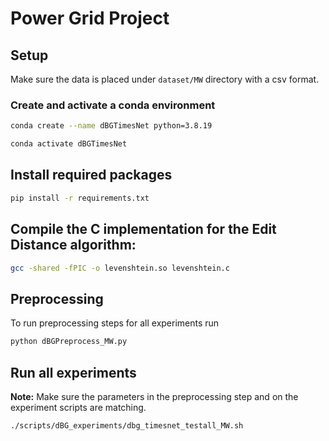 # Power Grid Project


## Setup

Make sure the data is placed under `dataset/MW` directory with a csv format.

### Create and activate a conda environment

```bash
conda create --name dBGTimesNet python=3.8.19
```

```bash
conda activate dBGTimesNet
```

## Install required packages
```bash
pip install -r requirements.txt
```
## Compile the C implementation for the Edit Distance algorithm:
```bash
gcc -shared -fPIC -o levenshtein.so levenshtein.c
```

## Preprocessing

To run preprocessing steps for all experiments run

```bash
python dBGPreprocess_MW.py
```

## Run all experiments
**Note:** Make sure the parameters in the preprocessing step and on the experiment scripts are matching.
```bash
./scripts/dBG_experiments/dbg_timesnet_testall_MW.sh
```